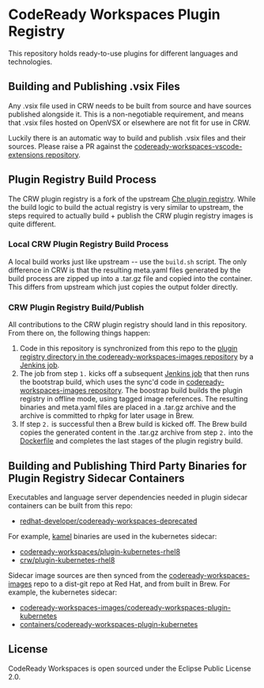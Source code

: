 # CodeReady Workspaces Plugin Registry

This repository holds ready-to-use plugins for different languages and technologies.


## Building and Publishing .vsix Files

Any .vsix file used in CRW needs to be built from source and have sources published alongside it. This is a non-negotiable requirement, and means that .vsix files hosted on OpenVSX or elsewhere are not fit for use in CRW.

Luckily there is an automatic way to build and publish .vsix files and their sources. Please raise a PR against the [codeready-workspaces-vscode-extensions repository](https://github.com/redhat-developer/codeready-workspaces-vscode-extensions).

## Plugin Registry Build Process
The CRW plugin registry is a fork of the upstream [Che plugin registry](https://github.com/eclipse-che/che-plugin-registry). While the build logic to build the actual registry is very similar to upstream, the steps required to actually build + publish the CRW plugin registry images is quite different.

### Local CRW Plugin Registry Build Process
A local build works just like upstream -- use the `build.sh` script. The only difference in CRW is that the resulting meta.yaml files generated by the build process are zipped up into a .tar.gz file and copied into the container. This differs from upstream which just copies the output folder directly.

### CRW Plugin Registry Build/Publish
All contributions to the CRW plugin registry should land in this repository. From there on, the following things happen:
1. Code in this repository is synchronized from this repo to the [plugin registry directory in the codeready-workspaces-images repository](https://github.com/redhat-developer/codeready-workspaces-images/tree/crw-2-rhel-8/codeready-workspaces-pluginregistry) by a [Jenkins job](https://main-jenkins-csb-crwqe.apps.ocp-c1.prod.psi.redhat.com/job/CRW_CI/job/crw-pluginregistry_2.x).
2. The job from step `1.` kicks off a subsequent [Jenkins job](https://main-jenkins-csb-crwqe.apps.ocp-c1.prod.psi.redhat.com/job/CRW_CI/job/sync-to-downstream_2.x) that then runs the bootstrap build, which uses the sync'd code in [codeready-workspaces-images repository](https://github.com/redhat-developer/codeready-workspaces-images/tree/crw-2-rhel-8/codeready-workspaces-pluginregistry). The boostrap build builds the plugin registry in offline mode, using tagged image references. The resulting binaries and meta.yaml files are placed in a .tar.gz archive and the archive is committed to rhpkg for later usage in Brew.
3. If step `2.` is successful then a Brew build is kicked off. The Brew build copies the generated content in the .tar.gz archive from step `2.` into the [Dockerfile](https://github.com/redhat-developer/codeready-workspaces/blob/crw-2-rhel-8/dependencies/che-plugin-registry/build/dockerfiles/Dockerfile) and completes the last stages of the plugin registry build.

## Building and Publishing Third Party Binaries for Plugin Registry Sidecar Containers

Executables and language server dependencies needed in plugin sidecar containers can be built from this repo:

* [redhat-developer/codeready-workspaces-deprecated](https://github.com/redhat-developer/codeready-workspaces-deprecated/blob/crw-2-rhel-8/)

For example, [kamel](https://github.com/redhat-developer/codeready-workspaces-deprecated/blob/crw-2-rhel-8/kamel/build.sh) binaries are used in the kubernetes sidecar:

* [codeready-workspaces/plugin-kubernetes-rhel8](https://catalog.redhat.com/software/containers/codeready-workspaces/plugin-kubernetes-rhel8/5dae28895a13461646def87a)
* [crw/plugin-kubernetes-rhel8](https://quay.io/repository/crw/plugin-kubernetes-rhel8?tag=latest&tab=tags)

Sidecar image sources are then synced from the [codeready-workspaces-images](https://github.com/redhat-developer/codeready-workspaces-images) repo to a dist-git repo at Red Hat, and from built in Brew. For example, the kubernetes sidecar:

* [codeready-workspaces-images/codeready-workspaces-plugin-kubernetes](https://github.com/redhat-developer/codeready-workspaces-images/tree/crw-2-rhel-8/codeready-workspaces-plugin-kubernetes)
* [containers/codeready-workspaces-plugin-kubernetes](http://pkgs.devel.redhat.com/cgit/containers/codeready-workspaces-plugin-kubernetes/tree/sources?h=crw-2-rhel-8)


## License

CodeReady Workspaces is open sourced under the Eclipse Public License 2.0.

